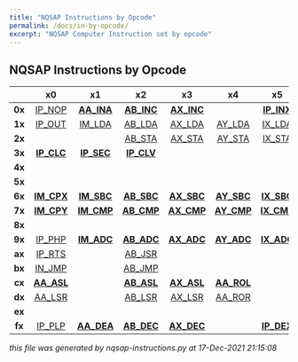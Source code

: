 ```yaml
---
title: "NQSAP Instructions by Opcode"
permalink: /docs/in-by-opcode/
excerpt: "NQSAP Computer Instruction set by opcode"
---
```


## NQSAP Instructions by Opcode

|      |  x0  |  x1  |  x2  |  x3  |  x4  |  x5  |  x6  |  x7  |  x8  |  x9  |  xa  |  xb  |  xc  |  xd  |  xe  |  xf  |
|:---: |:---: |:---: |:---: |:---: |:---: |:---: |:---: |:---: |:---: |:---: |:---: |:---: |:---: |:---: |:---: |:---: |
|**0x**|[IP_NOP](../in-details#nop)|[**AA_INA**](../in-details#ina)|[**AB_INC**](../in-details#inc)|[**AX_INC**](../in-details#inc)|      |[**IP_INX**](../in-details#inx)|[**IP_INY**](../in-details#iny)|      |[**AA_NOT**](../in-details#not)|      |      |      |      |      |      |      |
|**1x**|[IP_OUT](../in-details#out)|[IM_LDA](../in-details#lda)|[AB_LDA](../in-details#lda)|[AX_LDA](../in-details#lda)|[AY_LDA](../in-details#lda)|[IX_LDA](../in-details#lda)|[IY_LDA](../in-details#lda)|      |      |[IM_LDX](../in-details#ldx)|[AB_LDX](../in-details#ldx)|[IP_TAX](../in-details#tax)|[AY_LDX](../in-details#ldx)|[IP_TSX](../in-details#tsx)|      |      |
|**2x**|      |      |[AB_STA](../in-details#sta)|[AX_STA](../in-details#sta)|[AY_STA](../in-details#sta)|[IX_STA](../in-details#sta)|[IY_STA](../in-details#sta)|      |      |      |[AB_STX](../in-details#stx)|[IP_TXA](../in-details#txa)|[AY_STX](../in-details#stx)|[IP_TXS](../in-details#txs)|      |      |
|**3x**|[**IP_CLC**](../in-details#clc)|[**IP_SEC**](../in-details#sec)|[**IP_CLV**](../in-details#clv)|      |      |      |      |      |      |[IM_LDY](../in-details#ldy)|[AB_LDY](../in-details#ldy)|[AX_LDY](../in-details#ldy)|[IP_TAY](../in-details#tay)|      |      |      |
|**4x**|      |      |      |      |      |      |      |      |      |      |[AB_STY](../in-details#sty)|[AX_STY](../in-details#sty)|[IP_TYA](../in-details#tya)|      |      |      |
|**5x**|      |      |      |      |      |      |      |      |      |      |      |      |      |      |      |      |
|**6x**|[**IM_CPX**](../in-details#cpx)|[**IM_SBC**](../in-details#sbc)|[**AB_SBC**](../in-details#sbc)|[**AX_SBC**](../in-details#sbc)|[**AY_SBC**](../in-details#sbc)|[**IX_SBC**](../in-details#sbc)|[**IY_SBC**](../in-details#sbc)|[**AB_CPX**](../in-details#cpx)|[IP_PHA](../in-details#pha)|[**IM_EOR**](../in-details#eor)|[**AB_EOR**](../in-details#eor)|[**AX_EOR**](../in-details#eor)|[**AY_EOR**](../in-details#eor)|[**IX_EOR**](../in-details#eor)|[**IY_EOR**](../in-details#eor)|      |
|**7x**|[**IM_CPY**](../in-details#cpy)|[**IM_CMP**](../in-details#cmp)|[**AB_CMP**](../in-details#cmp)|[**AX_CMP**](../in-details#cmp)|[**AY_CMP**](../in-details#cmp)|[**IX_CMP**](../in-details#cmp)|[**IY_CMP**](../in-details#cmp)|[**AB_CPY**](../in-details#cpy)|      |      |      |      |      |      |      |      |
|**8x**|      |      |      |      |      |      |      |      |      |      |      |      |      |      |      |      |
|**9x**|[IP_PHP](../in-details#php)|[**IM_ADC**](../in-details#adc)|[**AB_ADC**](../in-details#adc)|[**AX_ADC**](../in-details#adc)|[**AY_ADC**](../in-details#adc)|[**IX_ADC**](../in-details#adc)|[**IY_ADC**](../in-details#adc)|      |      |      |      |      |      |      |      |      |
|**ax**|[IP_RTS](../in-details#rts)|      |[AB_JSR](../in-details#jsr)|      |      |      |      |      |      |      |      |      |      |      |      |      |
|**bx**|[IN_JMP](../in-details#jmp)|      |[AB_JMP](../in-details#jmp)|      |      |      |      |      |[**AB_BIT**](../in-details#bit)|[**IM_AND**](../in-details#and)|[**AB_AND**](../in-details#and)|[**AX_AND**](../in-details#and)|[**AY_AND**](../in-details#and)|[**IX_AND**](../in-details#and)|[**IY_AND**](../in-details#and)|      |
|**cx**|[**AA_ASL**](../in-details#asl)|      |[**AB_ASL**](../in-details#asl)|[**AX_ASL**](../in-details#asl)|[**AA_ROL**](../in-details#rol)|      |[**AB_ROL**](../in-details#rol)|[**AX_ROL**](../in-details#rol)|[RE_BCS](../in-details#bcs)|[RE_BCC](../in-details#bcc)|[RE_BEQ](../in-details#beq)|[RE_BNE](../in-details#bne)|[RE_BVS](../in-details#bvs)|[RE_BVC](../in-details#bvc)|[RE_BMI](../in-details#bmi)|[RE_BPL](../in-details#bpl)|
|**dx**|[AA_LSR](../in-details#lsr)|      |[AB_LSR](../in-details#lsr)|[AX_LSR](../in-details#lsr)|[AA_ROR](../in-details#ror)|      |[AB_ROR](../in-details#ror)|[AX_ROR](../in-details#ror)|[AB_JCS](../in-details#jcs)|[AB_JCC](../in-details#jcc)|[AB_JEQ](../in-details#jeq)|[AB_JNE](../in-details#jne)|[AB_JVS](../in-details#jvs)|[AB_JVC](../in-details#jvc)|[AB_JMI](../in-details#jmi)|[AB_JPL](../in-details#jpl)|
|**ex**|      |      |      |      |      |      |      |      |[IP_PLA](../in-details#pla)|[**IM_ORA**](../in-details#ora)|[**AB_ORA**](../in-details#ora)|[**AX_ORA**](../in-details#ora)|[**AY_ORA**](../in-details#ora)|[**IX_ORA**](../in-details#ora)|[**IY_ORA**](../in-details#ora)|      |
|**fx**|[IP_PLP](../in-details#plp)|[**AA_DEA**](../in-details#dea)|[**AB_DEC**](../in-details#dec)|[**AX_DEC**](../in-details#dec)|      |[**IP_DEX**](../in-details#dex)|[**IP_DEY**](../in-details#dey)|      |      |      |      |      |      |      |      |      |


*this file was generated by nqsap-instructions.py at 17-Dec-2021 21:15:08*
